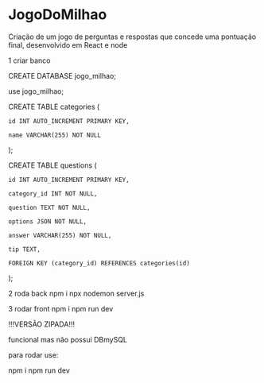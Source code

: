 # JogoDoMilhao
Criação de um jogo de perguntas e respostas que concede uma pontuação final, desenvolvido em React e node

1 criar banco

CREATE DATABASE jogo_milhao;

use jogo_milhao;

CREATE TABLE categories (

    id INT AUTO_INCREMENT PRIMARY KEY,

    name VARCHAR(255) NOT NULL

);

CREATE TABLE questions (

    id INT AUTO_INCREMENT PRIMARY KEY,

    category_id INT NOT NULL,

    question TEXT NOT NULL,

    options JSON NOT NULL,

    answer VARCHAR(255) NOT NULL,

    tip TEXT,

    FOREIGN KEY (category_id) REFERENCES categories(id)
);

2 roda back
npm i
npx nodemon server.js

3 rodar front
npm i
npm run dev


!!!VERSÃO ZIPADA!!!

funcional mas não possui DBmySQL

para rodar use:

npm i
npm run dev

